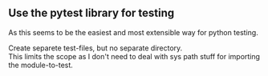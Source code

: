 ## Use the pytest library for testing

As this seems to be the easiest and most extensible way for python testing.

Create separete test-files, but no separate directory.  
This limits the scope as I don't need to deal with sys path stuff for importing the module-to-test.  
